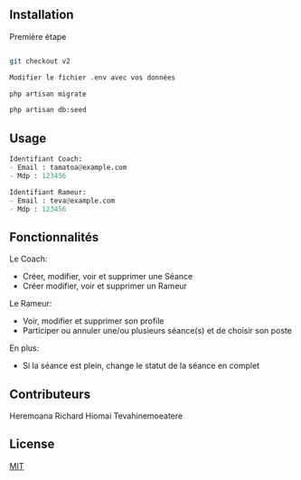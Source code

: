 ## Installation

Première étape

```bash

git checkout v2

Modifier le fichier .env avec vos données

php artisan migrate

php artisan db:seed
```

## Usage

```python
Identifiant Coach:
- Email : tamatoa@example.com
- Mdp : 123456

Identifiant Rameur:
- Email : teva@example.com
- Mdp : 123456
```

## Fonctionnalités

Le Coach:

-   Créer, modifier, voir et supprimer une Séance
-   Créer modifier, voir et supprimer un Rameur

Le Rameur:

-   Voir, modifier et supprimer son profile
-   Participer ou annuler une/ou plusieurs séance(s) et de choisir son poste

En plus:

-   Si la séance est plein, change le statut de la séance en complet

## Contributeurs

Heremoana
Richard
Hiomai
Tevahinemoeatere

## License

[MIT](https://choosealicense.com/licenses/mit/)
